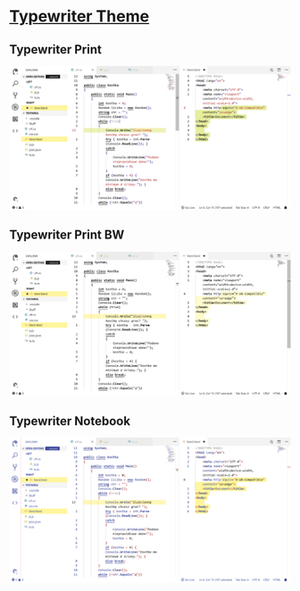 # [Typewriter Theme](https://github.com/nabeelvalley/TypewriterVSCodeTheme)

## Typewriter Print

![](Preview/Print.png)

## Typewriter Print BW

![](Preview/PrintBW.png)

## Typewriter Notebook

![](Preview/Notebook.png)
